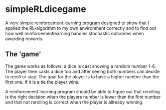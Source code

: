 # simpleRLdicegame
A very simple reinforcement learning program designed to show that I applied the RL-algorithm to my own environment correctly 
and to find out how well reinforcementlearning handles stochastic outcomes when awarding rewards.

## The 'game'
The game works as follows: a dice is cast showing a random number 1-6. The player then casts a dice too and after seeing both numbers can decide to reroll or stay. 
The goal for the player is to have a higher number than the first one. If it is a tie the player wins.

A reinforcement learning program should be able to figure out that rerolling is the right decision when the players number is lower than the first number 
and that not rerolling is correct when the player is allready winning.
